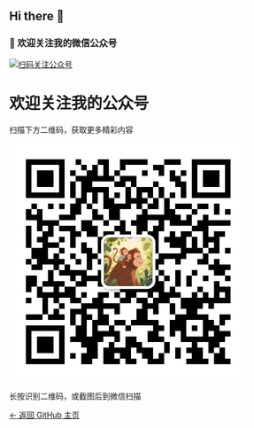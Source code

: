 ## Hi there 👋
### 📱 欢迎关注我的微信公众号

[![扫码关注公众号](https://img.shields.io/badge/宸良手纪-扫码关注-07C160?style=for-the-badge&logo=wechat&logoColor=white)](https://sapchen.github.io/sapchen/)

<div class="container">
        <h1>欢迎关注我的公众号</h1>
        <p>扫描下方二维码，获取更多精彩内容</p>
        <div class="qr-code">
            <img src="./images/宸良手纪.jpg" alt="公众号二维码">
        </div>
        <p>长按识别二维码，或截图后到微信扫描</p>
        <div class="back-link">
            <a href="https://github.com/sapchen">← 返回 GitHub 主页</a>
        </div>
</div>

<!--
**sapchen/sapchen** is a ✨ _special_ ✨ repository because its `README.md` (this file) appears on your GitHub profile.

Here are some ideas to get you started:

- 🔭 I’m currently working on ...
- 🌱 I’m currently learning ...
- 👯 I’m looking to collaborate on ...
- 🤔 I’m looking for help with ...
- 💬 Ask me about ...
- 📫 How to reach me: ...
- 😄 Pronouns: ...
- ⚡ Fun fact: ...
-->
